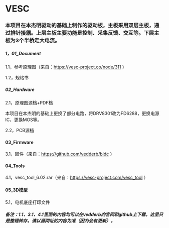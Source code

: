 # VESC

### 本项目在本杰明驱动的基础上制作的驱动板，主板采用双层主板，通过排针接耦。上层主板主要功能是控制、采集反馈、交互等。下层主板为3个半桥走大电流。



##### 1，01_Document

1.1，参考原理图（来自：https://vesc-project.co/node/311 ）

1.2，规格书



##### 02_Hardware

2.1，原理图源档+PDF档

​	本项目在本杰明的基础上更换了部分电路，将DRV8301改为FD6288，更换电源IC，更换MOS等。

2.2，PCB源档

#### 03_Firmware

3.1，固件（来自：https://github.com/vedderb/bldc ）

#### 04_Tools

4.1，vesc_tool_6.02.rar（来自：https://vesc-project.com/vesc_tool ）

#### 05_3D模型

5.1，电机底座打印文件



##### 备注：1.1、3.1、4.1里面的内容均可以在vedderb的官网和github上下载，这里只是整理转存，请以源网址的内容为准（因为会有更新）。
